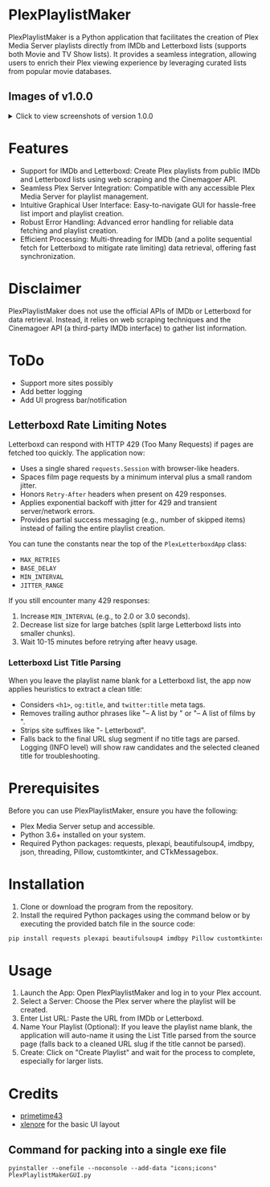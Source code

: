 # PlexPlaylistMaker
PlexPlaylistMaker is a Python application that facilitates the creation of Plex Media Server playlists directly from IMDb and Letterboxd lists (supports both Movie and TV Show lists). It provides a seamless integration, allowing users to enrich their Plex viewing experience by leveraging curated lists from popular movie databases.

## Images of v1.0.0
<details>
  <summary>Click to view screenshots of version 1.0.0</summary>
  <img src="https://github.com/primetime43/PlexPlaylistMaker/assets/12754111/c6ad2b05-5df9-44d3-9821-7ede76573fb0">
  <img src="https://github.com/primetime43/PlexPlaylistMaker/assets/12754111/230cca13-7f2e-4cc1-b4cd-a2ab996eae4c">
</details>

# Features
* Support for IMDb and Letterboxd: Create Plex playlists from public IMDb and Letterboxd lists using web scraping and the Cinemagoer API.
* Seamless Plex Server Integration: Compatible with any accessible Plex Media Server for playlist management.
* Intuitive Graphical User Interface: Easy-to-navigate GUI for hassle-free list import and playlist creation.
* Robust Error Handling: Advanced error handling for reliable data fetching and playlist creation.
* Efficient Processing: Multi-threading for IMDb (and a polite sequential fetch for Letterboxd to mitigate rate limiting) data retrieval, offering fast synchronization.

# Disclaimer
PlexPlaylistMaker does not use the official APIs of IMDb or Letterboxd for data retrieval. Instead, it relies on web scraping techniques and the Cinemagoer API (a third-party IMDb interface) to gather list information.

# ToDo
* Support more sites possibly
* Add better logging
* Add UI progress bar/notification

## Letterboxd Rate Limiting Notes
Letterboxd can respond with HTTP 429 (Too Many Requests) if pages are fetched too quickly. The application now:

* Uses a single shared `requests.Session` with browser-like headers.
* Spaces film page requests by a minimum interval plus a small random jitter.
* Honors `Retry-After` headers when present on 429 responses.
* Applies exponential backoff with jitter for 429 and transient server/network errors.
* Provides partial success messaging (e.g., number of skipped items) instead of failing the entire playlist creation.

You can tune the constants near the top of the `PlexLetterboxdApp` class:

* `MAX_RETRIES`
* `BASE_DELAY`
* `MIN_INTERVAL`
* `JITTER_RANGE`

If you still encounter many 429 responses:
1. Increase `MIN_INTERVAL` (e.g., to 2.0 or 3.0 seconds).
2. Decrease list size for large batches (split large Letterboxd lists into smaller chunks).
3. Wait 10-15 minutes before retrying after heavy usage.

### Letterboxd List Title Parsing
When you leave the playlist name blank for a Letterboxd list, the app now applies heuristics to extract a clean title:
* Considers `<h1>`, `og:title`, and `twitter:title` meta tags.
* Removes trailing author phrases like "– A list by <user>" or "– A list of films by <user>".
* Strips site suffixes like "- Letterboxd".
* Falls back to the final URL slug segment if no title tags are parsed.
Logging (INFO level) will show raw candidates and the selected cleaned title for troubleshooting.

# Prerequisites
Before you can use PlexPlaylistMaker, ensure you have the following:

* Plex Media Server setup and accessible.
* Python 3.6+ installed on your system.
* Required Python packages: requests, plexapi, beautifulsoup4, imdbpy, json, threading, Pillow, customtkinter, and CTkMessagebox.

# Installation
1. Clone or download the program from the repository.
2. Install the required Python packages using the command below or by executing the provided batch file in the source code:
```bash
pip install requests plexapi beautifulsoup4 imdbpy Pillow customtkinter CTkMessagebox
```

# Usage
1. Launch the App: Open PlexPlaylistMaker and log in to your Plex account.
2. Select a Server: Choose the Plex server where the playlist will be created.
3. Enter List URL: Paste the URL from IMDb or Letterboxd.
4. Name Your Playlist (Optional): If you leave the playlist name blank, the application will auto-name it using the List Title parsed from the source page (falls back to a cleaned URL slug if the title cannot be parsed).
5. Create: Click on "Create Playlist" and wait for the process to complete, especially for larger lists.

# Credits
* [primetime43](https://github.com/primetime43)
* [xlenore](https://github.com/xlenore) for the basic UI layout

## Command for packing into a single exe file
```
pyinstaller --onefile --noconsole --add-data "icons;icons" PlexPlaylistMakerGUI.py
```
